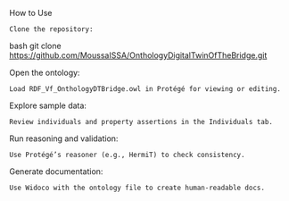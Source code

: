 How to Use

    Clone the repository:

bash
git clone https://github.com/MoussaISSA/OnthologyDigitalTwinOfTheBridge.git

Open the ontology:

    Load RDF_Vf_OnthologyDTBridge.owl in Protégé for viewing or editing.

Explore sample data:

    Review individuals and property assertions in the Individuals tab.

Run reasoning and validation:

    Use Protégé’s reasoner (e.g., HermiT) to check consistency.

Generate documentation:

    Use Widoco with the ontology file to create human-readable docs.

